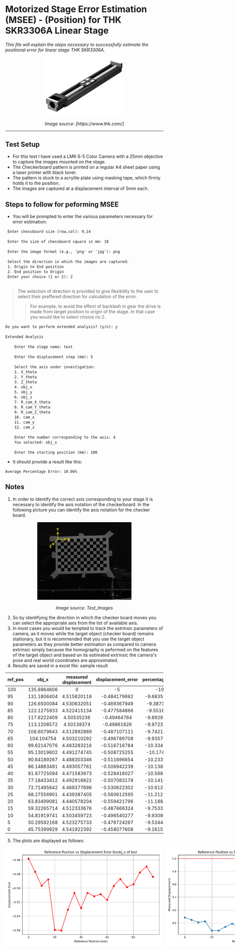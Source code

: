 # Motorized Stage Error Estimation (MSEE) - (Position) for THK SKR3306A Linear Stage

_This file will explain the steps necessary to successfully estimate the positional error for linear stage THK SKR3306A._

<p align="center">
<img src="caged_ball_skr33.png" alt="Title" width="250"/>
</p>
<p align="center"><em>Image source: [https://www.thk.com/]</em></p>

---
## Test Setup

* For this test I have used a LMK 6-5 Color Camera with a 25mm objective to capture the images mounted on the stage.
* The Checkerboard pattern is printed on a regular A4 sheet paper using a laser printer with black toner.
* The pattern is stuck to a acrylite plate using masking tape, which firmly holds it to the position.
* The images are captured at a displacement interval of 5mm each.

## Steps to follow for peforming MSEE

* You will be prompted to enter the various parameters necessary for error estimation:

```
 Enter chessboard size (row,col): 9,14

 Enter the size of chessboard square in mm: 18

 Enter the image format (e.g., 'png' or 'jpg'): png

 Select the direction in which the images are captured:
 1. Origin to End position
 2. End position to Origin
 Enter your choice (1 or 2): 2
 
```
>The selection of direction is provided to give flexibility to the user to select their preffered direction for calculation of the error. 
>
>>For example, to avoid the effect of backlash in gear the drive is made from  target position to origin of the stage. In that case you would like to select choice no 2.

```
Do you want to perform extended analysis? (y/n): y

Extended Analysis

    Enter the stage name: test

    Enter the displacement step (mm): 5

    Select the axis under investigation:
    1. X_theta
    2. Y_theta
    3. Z_theta
    4. obj_x
    5. obj_y
    6. obj_z
    7. R_cam_X_theta
    8. R_cam_Y_theta
    9. R_cam_Z_theta
    10. cam_x
    11. cam_y
    12. cam_z

    Enter the number corresponding to the axis: 4
    You selected: obj_x

    Enter the starting position (mm): 100
```
* It should provide a result like this:
```
Average Percentage Error: 10.06%
```
## Notes

1. In order to identify the correct axis corresponding to your stage it is necessary to identify the axis notation of the checkerboard. In the following picture you can identify the axis notation for the checker board.

<p align="center">
<img src="sample_image.png" alt="Title" width="300"/>
</p>
<p align="center"><em>Image source: Test_Images </em></p>

2. So by identifying the direction in which the checker board moves you can select the appropriate axis from the list of available axis.
3. In most cases you would be tempted to track the extrinsic parameters of camera, as it moves while the target object (checker board) remains stationary, but it is recommended that you use the target object parameters as they provide better estimation as compared to camera extrinsic simply because the homography is peformed on the features of the target object and based on its estimated extrinsic the camera's pose and real world coordinates are approximated.
4. Results are saved in a excel file: sample result

| ref_pos  | obj_x     | measured displacement |displacement_error | percentage_error|
| -------- |:---------:| :------------------:| :------------------:|:---------------:|
100 | 135.6964606 | 0 | -5 | -100
95 | 131.1806404 | 4.515820118 | -0.484179882 | -9.683597649
90 | 126.6500084 | 4.530632051 | -0.469367949 | -9.38735899
85 | 122.1275933 | 4.522415134 | -0.477584866 | -9.55169732
80 | 117.6222409 | 4.50535236 | -0.49464764 | -9.892952796
75 | 113.1208572 | 4.50138374 | -0.49861626 | -9.972325194
70 | 108.6079643 | 4.512892889 | -0.487107111 | -9.742142217
65 | 104.104754 | 4.503210292 | -0.496789708 | -9.935794151
60 | 99.62147076 | 4.483283216 | -0.516716784 | -10.33433568
55 | 95.13019602 | 4.491274745 | -0.508725255 | -10.1745051
50 | 90.64189267 | 4.488303346 | -0.511696654 | -10.23393309
45 | 86.14883491 | 4.493057761 | -0.506942239 | -10.13884478
40 | 81.67725094 | 4.471583973 | -0.528416027 | -10.56832055
35 | 77.18433412 | 4.492916822 | -0.507083178 | -10.14166355
30 | 72.71495642 | 4.469377698 | -0.530622302 | -10.61244603
25 | 68.27556901 | 4.439387405 | -0.560612595 | -11.21225189
20 | 63.83499081 | 4.440578204 | -0.559421796 | -11.18843592
15 | 59.32265714 | 4.512333676 | -0.487666324 | -9.753326484
10 | 54.81919741 | 4.503459723 | -0.496540277 | -9.930805537
5 | 50.29592168 | 4.523275733 | -0.476724267 | -9.534485335
0 | 45.75399929 | 4.541922392 | -0.458077608 | -9.161552155

5. The plots are displayed as follows:

<div style="display: flex; justify-content: left;">
  <img src="ref_pos_vs_displacement_error.png" alt="ref_pos vs displacement_error" width="500" style="margin-right: 10px;"/>
  <img src="ref_pos_vs_measured_displacement.png" alt="ref_pos_vs_measured_displacement" width="500"/>
</div>
